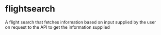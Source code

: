 # flightsearch
A flight search that fetches information based on input supplied by the user on request to the API to get the information supplied
